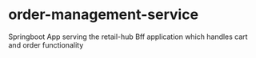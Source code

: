 # order-management-service

Springboot App serving the retail-hub Bff application which handles cart and order functionality